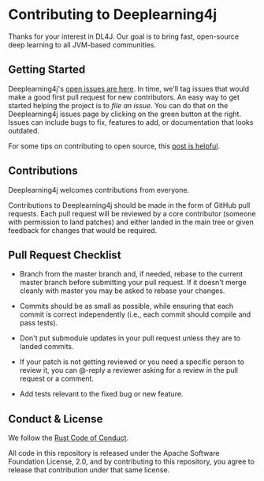 # Contributing to Deeplearning4j

Thanks for your interest in DL4J. Our goal is to bring fast, open-source deep learning to all JVM-based communities.

## Getting Started

Deeplearning4j's [open issues are here](https://github.com/deeplearning4j/deeplearning4j/issues). In time, we'll tag issues that would make a good first pull request for new contributors. An easy way to get started helping the project is to *file an issue*. You can do that on the Deeplearning4j issues page by clicking on the green button at the right. Issues can include bugs to fix, features to add, or documentation that looks outdated. 

For some tips on contributing to open source, this [post is helpful](http://blog.smartbear.com/programming/14-ways-to-contribute-to-open-source-without-being-a-programming-genius-or-a-rock-star/).

## Contributions

Deeplearning4j welcomes contributions from everyone.

Contributions to Deeplearning4j should be made in the form of GitHub pull requests. Each pull request will
be reviewed by a core contributor (someone with permission to land patches) and either landed in the
main tree or given feedback for changes that would be required.

## Pull Request Checklist

- Branch from the master branch and, if needed, rebase to the current master
  branch before submitting your pull request. If it doesn't merge cleanly with
  master you may be asked to rebase your changes.

- Commits should be as small as possible, while ensuring that each commit is
  correct independently (i.e., each commit should compile and pass tests). 

- Don't put submodule updates in your pull request unless they are to landed
  commits.

- If your patch is not getting reviewed or you need a specific person to review
  it, you can @-reply a reviewer asking for a review in the pull request or a
  comment.

- Add tests relevant to the fixed bug or new feature.  

## Conduct & License

We follow the [Rust Code of Conduct](http://www.rust-lang.org/conduct.html).

All code in this repository is released under the Apache Software Foundation License, 2.0, and by contributing to this repository, you agree to release that contribution under that same license. 
